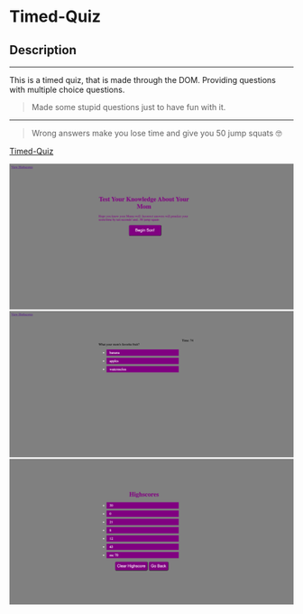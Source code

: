 # **Timed-Quiz**
## Description
---
This is a timed quiz, that is made through the DOM. Providing questions with multiple choice questions.

> Made some stupid questions just to have fun with it.
---

> Wrong answers make you lose time and give you 50 jump squats 🤓

[Timed-Quiz](https://mcowley1.github.io/timed-quiz/)

![landing-page](Timed-quiz.png)
![Quiz-questions](screencapture-file-Users-matthewcowley-Desktop-timed-quiz-index-html-2020-08-29-23_46_50.png)
![highscore](screencapture-file-Users-matthewcowley-Desktop-timed-quiz-HighScores-html-2020-08-29-23_51_32.png)